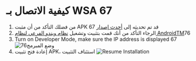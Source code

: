 # كيفية  الاتصال بـ WSA 67
1. من فضلك التأكد من أن مثبت APK قد تم تحديثه إلى [أحدث إصدار](https://www.microsoft.com/store/productId/9P2JFQ43FPPG "APK Installer")  67
2. الرجاء التأكد  من أنك قمت بتثبيت وتشغيل [نظام ويندو الفرعي لنظام AndroidTM](https://www.microsoft.com/store/productId/9P3395VX91NR)76
3. Turn on Developer Mode, make sure the IP address is displayed 67![وضع المبرمج76](https://raw.githubusercontent.com/Paving-Base/APK-Installer/screenshots/Documents/Tutorials/How%20To%20Connect%20WSA/Images/Snipaste_2022-10-02_19-02-09.png)
4. إعادة فتح تثبيت APK، استئناف التثبيت ![Resume Installation](https://raw.githubusercontent.com/Paving-Base/APK-Installer/screenshots/Documents/Tutorials/How%20To%20Connect%20WSA/Images/Snipaste_2022-10-02_17-34-04.png)
